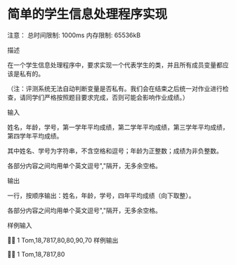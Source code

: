 # 简单的学生信息处理程序实现


注意： 总时间限制: 1000ms 内存限制: 65536kB

描述

在一个学生信息处理程序中，要求实现一个代表学生的类，并且所有成员变量都应该是私有的。

（注：评测系统无法自动判断变量是否私有。我们会在结束之后统一对作业进行检查，请同学们严格按照题目要求完成，否则可能会影响作业成绩。）

输入

姓名，年龄，学号，第一学年平均成绩，第二学年平均成绩，第三学年平均成绩，第四学年平均成绩。

其中姓名、学号为字符串，不含空格和逗号；年龄为正整数；成绩为非负整数。

各部分内容之间均用单个英文逗号","隔开，无多余空格。

输出

一行，按顺序输出：姓名，年龄，学号，四年平均成绩（向下取整）。

各部分内容之间均用单个英文逗号","隔开，无多余空格。

样例输入



1
Tom,18,7817,80,80,90,70
样例输出



1
Tom,18,7817,80
